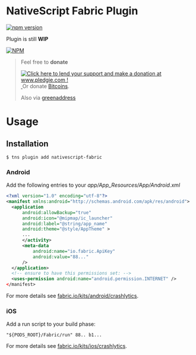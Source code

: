 # NativeScript Fabric Plugin

[![npm version](https://badge.fury.io/js/nativescript-fabric.svg)](http://badge.fury.io/js/nativescript-fabric)

Plugin is still **WIP**

[![NPM](https://nodei.co/npm/nativescript-fabric.png?downloads=true&downloadRank=true&stars=true)](https://nodei.co/npm/nativescript-fabric/)

> Feel free to **donate**
> 
> <a href='http://www.pledgie.com/campaigns/33053'><img alt='Click here to lend your support and make a donation at www.pledgie.com !' src='http://www.pledgie.com/campaigns/33053.png?skin_name=chrome' border='0' /></a>
> <a target="_blank" href="https://www.paypal.com/cgi-bin/webscr?cmd=_s-xclick&hosted_button_id=AGPGLZYNV6Y5S">
> <img alt="" border="0" src="https://www.paypalobjects.com/de_DE/DE/i/btn/btn_donateCC_LG.gif"/>
> </img></a>
> Or donate [Bitcoins](bitcoin:3NKtxw1SRYgess5ev4Ri54GekoAgkR213D).
> 
> Also via [greenaddress](https://greenaddress.it/pay/GA3ZPfh7As3Gc2oP6pQ1njxMij88u/)

# Usage

## Installation

```
$ tns plugin add nativescript-fabric
```

### Android

Add the following entries to your *app/App_Resources/App/Android.xml*
```xml
<?xml version="1.0" encoding="utf-8"?>
<manifest xmlns:android="http://schemas.android.com/apk/res/android">
  <application
      android:allowBackup="true"
      android:icon="@mipmap/ic_launcher"
      android:label="@string/app_name"
      android:theme="@style/AppTheme" >
      ...
      </activity>
      <meta-data
          android:name="io.fabric.ApiKey"
          android:value="88..."
      />
  </application>
  <!-- ensure to have this permissions set: -->
  <uses-permission android:name="android.permission.INTERNET" />
</manifest>
```
For more details see [fabric.io/kits/android/crashlytics](https://fabric.io/kits/android/crashlytics/install).

### iOS

Add a run script to your build phase:
```
"${PODS_ROOT}/Fabric/run" 88.. b1...
```

For more details see [fabric.io/kits/ios/crashlytics](https://fabric.io/kits/ios/crashlytics/manual-install?step=1).
